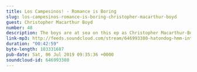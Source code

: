 ```yaml
---
title: Los Campesinos! - Romance is Boring
slug: los-campesinos-romance-is-boring-christopher-macarthur-boyd
guest: Christopher Macarthur Boyd
number: 48
description: The boys are at sea on this ep as Christopher Macarthur-Boyd discusses Los Campesinos! third studio album Romance Is Boring.
link-mp3: http://feeds.soundcloud.com/stream/646993380-hatondog-hmm-interesting-choice-ep48-los-campesinos-romance-is-boring-feat-christopher-macarthur-boyd.mp3
duration: "00:42:59"
byte-length: 103331687
pub-date: Sat, 06 Jul 2019 09:35:36 +0000
soundcloud-id: 646993380
---
```

